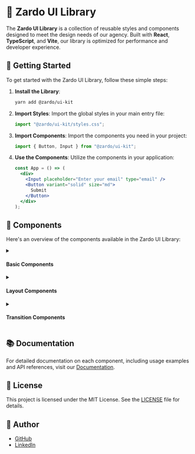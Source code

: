 # 🎨 Zardo UI Library

The **Zardo UI Library** is a collection of reusable styles and components designed to meet the design needs of our agency. Built with **React**, **TypeScript**, and **Vite**, our library is optimized for performance and developer experience.

## 🚀 Getting Started

To get started with the Zardo UI Library, follow these simple steps:

1. **Install the Library**:

   ```bash
   yarn add @zardo/ui-kit
   ```

2. **Import Styles**:
   Import the global styles in your main entry file:

   ```javascript
   import "@zardo/ui-kit/styles.css";
   ```

3. **Import Components**:
   Import the components you need in your project:

   ```javascript
   import { Button, Input } from "@zardo/ui-kit";
   ```

4. **Use the Components**:
   Utilize the components in your application:
   ```jsx
   const App = () => (
     <div>
       <Input placeholder="Enter your email" type="email" />
       <Button variant="solid" size="md">
         Submit
       </Button>
     </div>
   );
   ```

## 🎨 Components

Here's an overview of the components available in the Zardo UI Library:

<details>
<summary><h4>Basic Components</h4></summary>

- **Button**: A versatile button component with various styles and sizes.
- **Input**: A customizable input field for capturing user data.

</details>

<details>
<summary><h4>Layout Components</h4></summary>

- **Header**: A component for the top navigation or branding.
- **Footer**: A component for the bottom of your application.
- **Slogan**: A component for displaying catchy phrases or taglines.

</details>

<details>
<summary><h4>Transition Components</h4></summary>

- **Section Transition**: A component for smooth transitions between sections.
- **Loading Screen**: A component to indicate loading states in your application.

</details>

## 📚 Documentation

For detailed documentation on each component, including usage examples and API references, visit our [Documentation](https://www.npmjs.com/package/@zardo/ui-kit).

## 📄 License

This project is licensed under the MIT License. See the [LICENSE](LICENSE) file for details.

## 👤 Author

- [GitHub](https://github.com/ericzardo)
- [LinkedIn](https://www.linkedin.com/in/eric-zardo-a53630228/)

